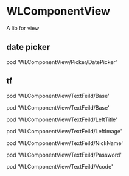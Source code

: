 # WLComponentView
A lib for view

## date picker

pod 'WLComponentView/Picker/DatePicker'

## tf
pod  'WLComponentView/TextFeild/Base'

pod  'WLComponentView/TextFeild/Base'

pod  'WLComponentView/TextFeild/LeftTitle'

pod  'WLComponentView/TextFeild/LeftImage'

pod  'WLComponentView/TextFeild/NickName'

pod  'WLComponentView/TextFeild/Password'

pod  'WLComponentView/TextFeild/Vcode'
